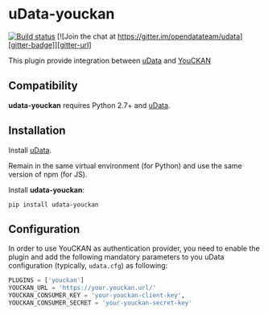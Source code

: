 uData-youckan
=============

[![Build status][circleci-badge]][circleci-url]
[![Join the chat at https://gitter.im/opendatateam/udata][gitter-badge]][gitter-url]

This plugin provide integration between [uData][] and [YouCKAN][]

Compatibility
-------------

**udata-youckan** requires Python 2.7+ and [uData][].


Installation
------------

Install [uData][].

Remain in the same virtual environment (for Python) and use the same version of npm (for JS).

Install **udata-youckan**:

```shell
pip install udata-youckan
```

Configuration
-------------

In order to use YouCKAN as authentication provider, you need to enable the plugin
and add the following mandatory parameters to you uData configuration
(typically, `udata.cfg`) as following:

```python
PLUGINS = ['youckan']
YOUCKAN_URL = 'https://your.youckan.url/'
YOUCKAN_CONSUMER_KEY = 'your-youckan-client-key',
YOUCKAN_CONSUMER_SECRET = 'your-youckan-secret-key'
```

[circleci-url]: https://circleci.com/gh/opendatateam/udata-youckan
[circleci-badge]: https://circleci.com/gh/opendatateam/udata-youckan.svg?style=shield
[gitter-badge]: https://badges.gitter.im/Join%20Chat.svg
[gitter-url]: https://gitter.im/opendatateam/udata
[uData]: https://github.com/opendatateam/udata
[YouCKAN]: https://github.com/etalab/youckan
